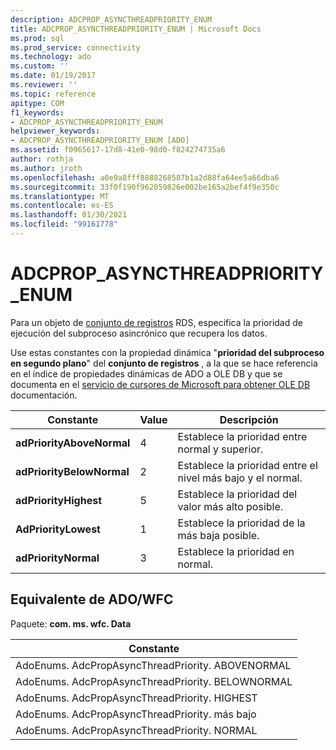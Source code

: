 ```yaml
---
description: ADCPROP_ASYNCTHREADPRIORITY_ENUM
title: ADCPROP_ASYNCTHREADPRIORITY_ENUM | Microsoft Docs
ms.prod: sql
ms.prod_service: connectivity
ms.technology: ado
ms.custom: ''
ms.date: 01/19/2017
ms.reviewer: ''
ms.topic: reference
apitype: COM
f1_keywords:
- ADCPROP_ASYNCTHREADPRIORITY_ENUM
helpviewer_keywords:
- ADCPROP_ASYNCTHREADPRIORITY_ENUM [ADO]
ms.assetid: f0965617-17d8-41e0-98d0-f824274735a6
author: rothja
ms.author: jroth
ms.openlocfilehash: a0e9a8fff8888268587b1a2d88fa64ee5a66dba6
ms.sourcegitcommit: 33f0f190f962059826e002be165a2bef4f9e350c
ms.translationtype: MT
ms.contentlocale: es-ES
ms.lasthandoff: 01/30/2021
ms.locfileid: "99161778"
---
```

# <a name="adcprop_asyncthreadpriority_enum"></a>ADCPROP_ASYNCTHREADPRIORITY_ENUM
Para un objeto de [conjunto de registros](./recordset-object-ado.md) RDS, especifica la prioridad de ejecución del subproceso asincrónico que recupera los datos.  
  
 Use estas constantes con la propiedad dinámica "**prioridad del subproceso en segundo plano**" del **conjunto de registros** , a la que se hace referencia en el índice de propiedades dinámicas de ADO a OLE DB y que se documenta en el [servicio de cursores de Microsoft para obtener OLE DB](../../guide/appendixes/microsoft-cursor-service-for-ole-db-ado-service-component.md) documentación.  
  
|Constante|Value|Descripción|  
|--------------|-----------|-----------------|  
|**adPriorityAboveNormal**|4|Establece la prioridad entre normal y superior.|  
|**adPriorityBelowNormal**|2|Establece la prioridad entre el nivel más bajo y el normal.|  
|**adPriorityHighest**|5|Establece la prioridad del valor más alto posible.|  
|**AdPriorityLowest**|1|Establece la prioridad de la más baja posible.|  
|**adPriorityNormal**|3|Establece la prioridad en normal.|  
  
## <a name="adowfc-equivalent"></a>Equivalente de ADO/WFC  
 Paquete: **com. ms. wfc. Data**  
  
|Constante|  
|--------------|  
|AdoEnums. AdcPropAsyncThreadPriority. ABOVENORMAL|  
|AdoEnums. AdcPropAsyncThreadPriority. BELOWNORMAL|  
|AdoEnums. AdcPropAsyncThreadPriority. HIGHEST|  
|AdoEnums. AdcPropAsyncThreadPriority. más bajo|  
|AdoEnums. AdcPropAsyncThreadPriority. NORMAL|